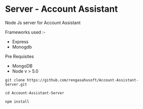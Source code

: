 # Server - Account Assistant
Node Js server for Account Assistant

Frameworks used :-
- Express
- Monogdb

Pre Requisites
- MongoDB
- Node v > 5.0

```
git clone https://github.com/rengasahusoft/Account-Assistant-Server.git

cd Account-Assistant-Server

npm install
```